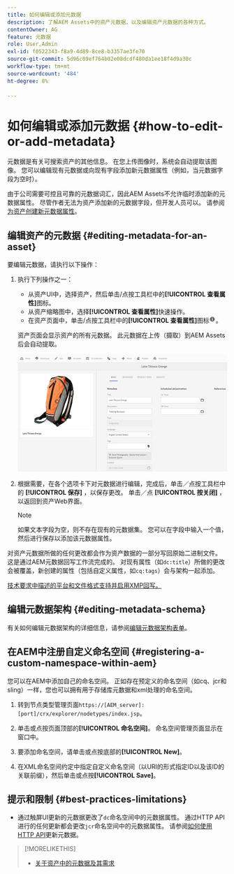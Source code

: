 ```yaml
---
title: 如何编辑或添加元数据
description: 了解AEM Assets中的资产元数据，以及编辑资产元数据的各种方式。
contentOwner: AG
feature: 元数据
role: User,Admin
exl-id: f0522343-f8a9-4d89-8ce8-b3357ae3fe70
source-git-commit: 5d96c09ef764b02e08dcdf480da1ee18f4d9a30c
workflow-type: tm+mt
source-wordcount: '484'
ht-degree: 8%

---
```


# 如何编辑或添加元数据 {#how-to-edit-or-add-metadata}

元数据是有关可搜索资产的其他信息。 在您上传图像时，系统会自动提取该图像。 您可以编辑现有元数据或向现有字段添加新元数据属性（例如，当元数据字段为空时）。

由于公司需要可控且可靠的元数据词汇，因此AEM Assets不允许临时添加新的元数据属性。 尽管作者无法为资产添加新的元数据字段，但开发人员可以。 请参阅[为资产创建新元数据属性](meta-edit.md#editing-metadata-schema)。

## 编辑资产的元数据 {#editing-metadata-for-an-asset}

要编辑元数据，请执行以下操作：

1. 执行下列操作之一：

   * 从资产UI中，选择资产，然后单击/点按工具栏中的&#x200B;**[!UICONTROL 查看属性]**&#x200B;图标。
   * 从资产缩略图中，选择&#x200B;**[!UICONTROL 查看属性]**&#x200B;快速操作。
   * 在资产页面中，单击/点按工具栏中的&#x200B;**[!UICONTROL 查看属性]**&#x200B;图标![信息图标](assets/do-not-localize/info_icon.png)。

   资产页面会显示资产的所有元数据。 此元数据在上传（摄取）到AEM Assets后会自动提取。

   ![chlimage_1-169](assets/chlimage_1-169.png)

1. 根据需要，在各个选项卡下对元数据进行编辑，完成后，单击／点按工具栏中的 **[!UICONTROL 保存]** ，以保存更改。 单击／点 **[!UICONTROL 按关闭]** ，以返回到资产Web界面。

   >[!NOTE]
   >
   >如果文本字段为空，则不存在现有的元数据集。 您可以在字段中输入一个值，然后进行保存以添加该元数据属性。

对资产元数据所做的任何更改都会作为资产数据的一部分写回原始二进制文件。 这是通过AEM元数据回写工作流完成的。 对现有属性（如`dc:title`）所做的更改会被覆盖，新创建的属性（包括自定义属性，如`cq:tags`）会与架构一起添加。

[技术要求中描述的平台和文件格式支持并启用XMP回写。](/help/sites-deploying/technical-requirements.md)

## 编辑元数据架构 {#editing-metadata-schema}

有关如何编辑元数据架构的详细信息，请参阅[编辑元数据架构表单](metadata-schemas.md#editing-metadata-schema-forms)。

## 在AEM中注册自定义命名空间 {#registering-a-custom-namespace-within-aem}

您可以在AEM中添加自己的命名空间。 正如存在预定义的命名空间（如cq、jcr和sling）一样，您也可以拥有用于存储库元数据和xml处理的命名空间。

1. 转到节点类型管理页面`https://[AEM_server]:[port]/crx/explorer/nodetypes/index.jsp`。
1. 单击或点按页面顶部的&#x200B;**[!UICONTROL 命名空间]**。 命名空间管理页面显示在窗口中。

1. 要添加命名空间，请单击或点按底部的&#x200B;**[!UICONTROL New]**。
1. 在XML命名空间约定中指定自定义命名空间（以URI的形式指定ID以及该ID的关联前缀），然后单击或点按&#x200B;**[!UICONTROL Save]**。

## 提示和限制 {#best-practices-limitations}

* 通过触屏UI更新的元数据更改了`dc`命名空间中的元数据属性。 通过HTTP API进行的任何更新都会更改`jcr`命名空间中的元数据属性。 请参阅[如何使用HTTP API](/help/assets/mac-api-assets.md#update-asset-metadata)更新元数据。

>[!MORELIKETHIS]
>
>* [关于资产中的元数据及其需求](metadata.md)

